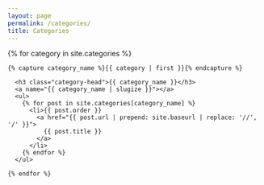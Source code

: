 ```yaml
---
layout: page
permalink: /categories/
title: Categories
---
```


<section>
  {% for category in site.categories %}
    
    {% capture category_name %}{{ category | first }}{% endcapture %}

      <h3 class="category-head">{{ category_name }}</h3>
      <a name="{{ category_name | slugize }}"></a>
      <ul>
        {% for post in site.categories[category_name] %}
          <li>{{ post.order }}
            <a href="{{ post.url | prepend: site.baseurl | replace: '//', '/' }}">
              {{ post.title }}
            </a>
          </li>
        {% endfor %}
      </ul>

    {% endfor %}
</section>